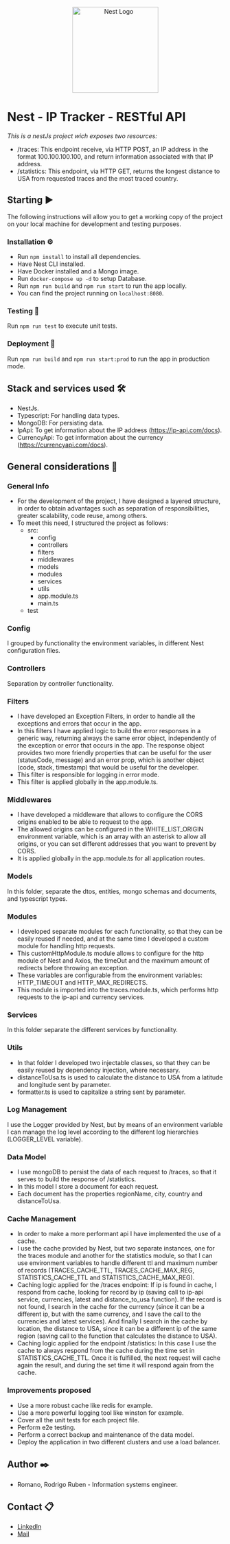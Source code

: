 <p align="center">
  <a href="http://nestjs.com/" target="blank"><img src="https://nestjs.com/img/logo-small.svg" width="200" alt="Nest Logo" /></a>
</p>

# Nest - IP Tracker - RESTful API

_This is a nestJs project wich exposes two resources:_

- /traces: This endpoint receive, via HTTP POST, an IP address in the format 100.100.100.100, and return information associated with that IP address.
- /statistics: This endpoint, via HTTP GET, returns the longest distance to USA from requested traces and the most traced country.

## Starting ▶️

The following instructions will allow you to get a working copy of the project on your local machine for development and testing purposes.

### Installation ⚙️

- Run `npm install` to install all dependencies.
- Have Nest CLI installed.
- Have Docker installed and a Mongo image.
- Run `docker-compose up -d` to setup Database.
- Run `npm run build` and `npm run start` to run the app locally.
- You can find the project running on `localhost:8080`.

### Testing 🧪

Run `npm run test` to execute unit tests.

### Deployment 🚀

Run `npm run build` and `npm run start:prod` to run the app in production mode.

## Stack and services used 🛠️

- NestJs.
- Typescript: For handling data types.
- MongoDB: For persisting data.
- IpApi: To get information about the IP address (https://ip-api.com/docs).
- CurrencyApi: To get information about the currency (https://currencyapi.com/docs).

## General considerations 📖

### General Info

- For the development of the project, I have designed a layered structure, in order to obtain advantages such as separation of responsibilities, greater scalability, code reuse, among others.
- To meet this need, I structured the project as follows:
  - src:
    - config
    - controllers
    - filters
    - middlewares
    - models
    - modules
    - services
    - utils
    - app.module.ts
    - main.ts
  - test

### Config

I grouped by functionality the environment variables, in different Nest configuration files.

### Controllers

Separation by controller functionality.

### Filters

- I have developed an Exception Filters, in order to handle all the exceptions and errors that occur in the app.
- In this filters I have applied logic to build the error responses in a generic way, returning always the same error object, independently of the exception or error that occurs in the app. The response object provides two more friendly properties that can be useful for the user (statusCode, message) and an error prop, which is another object (code, stack, timestamp) that would be useful for the developer.
- This filter is responsible for logging in error mode.
- This filter is applied globally in the app.module.ts.

### Middlewares

- I have developed a middleware that allows to configure the CORS origins enabled to be able to request to the app.
- The allowed origins can be configured in the WHITE_LIST_ORIGIN environment variable, which is an array with an asterisk to allow all origins, or you can set different addresses that you want to prevent by CORS.
- It is applied globally in the app.module.ts for all application routes.

### Models

In this folder, separate the dtos, entities, mongo schemas and documents, and typescript types.

### Modules

- I developed separate modules for each functionality, so that they can be easily reused if needed, and at the same time I developed a custom module for handling http requests.
- This customHttpModule.ts module allows to configure for the http module of Nest and Axios, the timeOut and the maximum amount of redirects before throwing an exception.
- These variables are configurable from the environment variables: HTTP_TIMEOUT and HTTP_MAX_REDIRECTS.
- This module is imported into the traces.module.ts, which performs http requests to the ip-api and currency services.

### Services

In this folder separate the different services by functionality.

### Utils

- In that folder I developed two injectable classes, so that they can be easily reused by dependency injection, where necessary.
- distanceToUsa.ts is used to calculate the distance to USA from a latitude and longitude sent by parameter.
- formatter.ts is used to capitalize a string sent by parameter.

### Log Management

I use the Logger provided by Nest, but by means of an environment variable I can manage the log level according to the different log hierarchies (LOGGER_LEVEL variable).

### Data Model

- I use mongoDB to persist the data of each request to /traces, so that it serves to build the response of /statistics.
- In this model I store a document for each request.
- Each document has the properties regionName, city, country and distanceToUsa.

### Cache Management

- In order to make a more performant api I have implemented the use of a cache.
- I use the cache provided by Nest, but two separate instances, one for the traces module and another for the statistics module, so that I can use environment variables to handle different ttl and maximum number of records (TRACES_CACHE_TTL, TRACES_CACHE_MAX_REG, STATISTICS_CACHE_TTL and STATISTICS_CACHE_MAX_REG).
- Caching logic applied for the /traces endpoint: If ip is found in cache, I respond from cache, looking for record by ip (saving call to ip-api service, currencies, latest and distance_to_usa function). If the record is not found, I search in the cache for the currency (since it can be a different ip, but with the same currency, and I save the call to the currencies and latest services). And finally I search in the cache by location, the distance to USA, since it can be a different ip of the same region (saving call to the function that calculates the distance to USA).
- Caching logic applied for the endpoint /statistics: In this case I use the cache to always respond from the cache during the time set in STATISTICS_CACHE_TTL. Once it is fulfilled, the next request will cache again the result, and during the set time it will respond again from the cache.

### Improvements proposed

- Use a more robust cache like redis for example.
- Use a more powerful logging tool like winston for example.
- Cover all the unit tests for each project file.
- Perform e2e testing.
- Perform a correct backup and maintenance of the data model.
- Deploy the application in two different clusters and use a load balancer.

## Author ✒️

- Romano, Rodrigo Ruben - Information systems engineer.

## Contact 📋

- [LinkedIn](https://www.linkedin.com/in/rodrigo-ruben-romano/)
- [Mail](mailto:romano.rodrigo19@gmail.com)
